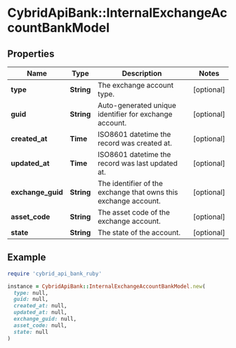 # CybridApiBank::InternalExchangeAccountBankModel

## Properties

| Name | Type | Description | Notes |
| ---- | ---- | ----------- | ----- |
| **type** | **String** | The exchange account type. | [optional] |
| **guid** | **String** | Auto-generated unique identifier for exchange account. | [optional] |
| **created_at** | **Time** | ISO8601 datetime the record was created at. | [optional] |
| **updated_at** | **Time** | ISO8601 datetime the record was last updated at. | [optional] |
| **exchange_guid** | **String** | The identifier of the exchange that owns this exchange account. | [optional] |
| **asset_code** | **String** | The asset code of the exchange account. | [optional] |
| **state** | **String** | The state of the account. | [optional] |

## Example

```ruby
require 'cybrid_api_bank_ruby'

instance = CybridApiBank::InternalExchangeAccountBankModel.new(
  type: null,
  guid: null,
  created_at: null,
  updated_at: null,
  exchange_guid: null,
  asset_code: null,
  state: null
)
```

